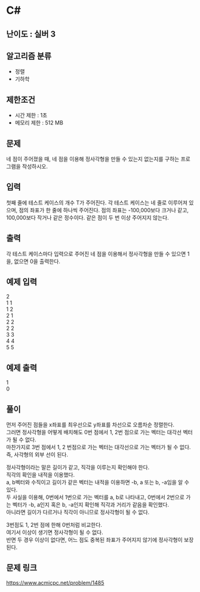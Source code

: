 # C#

## 난이도 : 실버 3

## 알고리즘 분류
  - 정렬
  - 기하학

## 제한조건
  - 시간 제한 : 1초
  - 메모리 제한 : 512 MB

## 문제
네 점이 주어졌을 때, 네 점을 이용해 정사각형을 만들 수 있는지 없는지를 구하는 프로그램을 작성하시오.<br/>


## 입력
첫째 줄에 테스트 케이스의 개수 T가 주어진다. 각 테스트 케이스는 네 줄로 이루어져 있으며, 점의 좌표가 한 줄에 하나씩 주어진다. 점의 좌표는 -100,000보다 크거나 같고, 100,000보다 작거나 같은 정수이다. 같은 점이 두 번 이상 주어지지 않는다.<br/>


## 출력
각 테스트 케이스마다 입력으로 주어진 네 점을 이용해서 정사각형을 만들 수 있으면 1을, 없으면 0을 출력한다.<br/>


## 예제 입력
2<br/>
1 1<br/>
1 2<br/>
2 1<br/>
2 2<br/>
2 2<br/>
3 3<br/>
4 4<br/>
5 5<br/>


## 예제 출력
1<br/>
0<br/>


## 풀이
먼저 주어진 점들을 x좌표를 최우선으로 y좌표를 차선으로 오름차순 정렬한다.<br/>
그러면 정사각형을 어떻게 배치해도 0번 점에서 1, 2번 점으로 가는 벡터는 대각선 벡터가 될 수 없다.<br/>
마찬가지로 3번 점에서 1, 2 번점으로 가는 벡터는 대각선으로 가는 벡터가 될 수 없다.<br/>
즉, 사각형의 외부 선이 된다.<br/>


정사각형이라는 말은 길이가 같고, 직각을 이루는지 확인해야 한다.<br/>
직각의 확인을 내적을 이용했다.<br/>
a, b벡터와 수직이고 길이가 같은 벡터는 내적을 이용하면 -b, a 또는 b, -a임을 알 수 있다.<br/>
두 사실을 이용해, 0번에서 1번으로 가는 벡터를 a, b로 나타내고, 0번에서 2번으로 가는 벡터가 -b, a인지 혹은 b, -a인지 확인해 직각과 거리가 같음을 확인했다.<br/>
아니라면 길이가 다르거나 직각이 아니므로 정사각형이 될 수 없다.<br/>

3번점도 1, 2번 점에 한해 0번처럼 비교한다.<br/>
여기서 이상이 생기면 정사각형이 될 수 없다.<br/>
반면 두 경우 이상이 없다면, 어느 점도 중복된 좌표가 주어지지 않기에 정사각형이 보장된다.<br/>


## 문제 링크
https://www.acmicpc.net/problem/1485